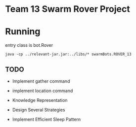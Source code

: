 # Team 13 Swarm Rover Project

# Running
entry class is bot.Rover
```
java -cp ../relevant-jar.jar:../libs/* swarmBots.ROVER_13
```

## TODO
- Implement gather command

- implement location command

- Knowledge Representation

- Design Several Strategies

- Implement Efficient Sleep Pattern

